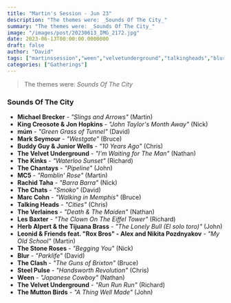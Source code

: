 ```yaml
---
title: "Martin's Session - Jun 23"
description: "The themes were: _Sounds Of The City_"
summary: "The themes were: _Sounds Of The City_"
image: "/images/post/20230613_IMG_2172.jpg"
date: 2023-06-13T00:00:00.0000000
draft: false
author: "David"
tags: ["martinssession","ween","velvetunderground","talkingheads","blur","buddyguy","theclash","themuttonbirds","thekinks","lesbaxter","jonhopkins","herbalpert","michaelbrecker","leonidandfriends","múm","mc5","thechats","marccohn","rachidtaha","steelpulse","markseymour","juniorwells","thechantays","kingcreosote","theverlaines","thestoneroses"]
categories: ["Gatherings"]
---
```

> The themes were: _Sounds Of The City_
### Sounds Of The City
- **Michael Brecker** - _"Slings and Arrows"_ (Martin)
- **King Creosote & Jon Hopkins** - _"John Taylor's Month Away"_ (Nick)
- **múm** - _"Green Grass of Tunnel"_ (David)
- **Mark Seymour** - _"Westgate"_ (Bruce)
- **Buddy Guy & Junior Wells** - _"10 Years Ago"_ (Chris)
- **The Velvet Underground** - _"I'm Waiting for The Man"_ (Nathan)
- **The Kinks** - _"Waterloo Sunset"_ (Richard)
- **The Chantays** - _"Pipeline"_ (John)
- **MC5** - _"Ramblin' Rose"_ (Martin)
- **Rachid Taha** - _"Barra Barra"_ (Nick)
- **The Chats** - _"Smoko"_ (David)
- **Marc Cohn** - _"Walking in Memphis"_ (Bruce)
- **Talking Heads** - _"Cities"_ (Chris)
- **The Verlaines** - _"Death & The Maiden"_ (Nathan)
- **Les Baxter** - _"The Clown On The Eiffel Tower"_ (Richard)
- **Herb Alpert & the Tijuana Brass** - _"The Lonely Bull (El solo toro)"_ (John)
- **Leonid & Friends feat. "Rox Bros" - Alex and Nikita Pozdnyakov** - _"My Old School"_ (Martin)
- **The Stone Roses** - _"Begging You"_ (Nick)
- **Blur** - _"Parklife"_ (David)
- **The Clash** - _"The Guns of Brixton"_ (Bruce)
- **Steel Pulse** - _"Handsworth Revolution"_ (Chris)
- **Ween** - _"Japanese Cowboy"_ (Nathan)
- **The Velvet Underground** - _"Run Run Run"_ (Richard)
- **The Mutton Birds** - _"A Thing Well Made"_ (John)
